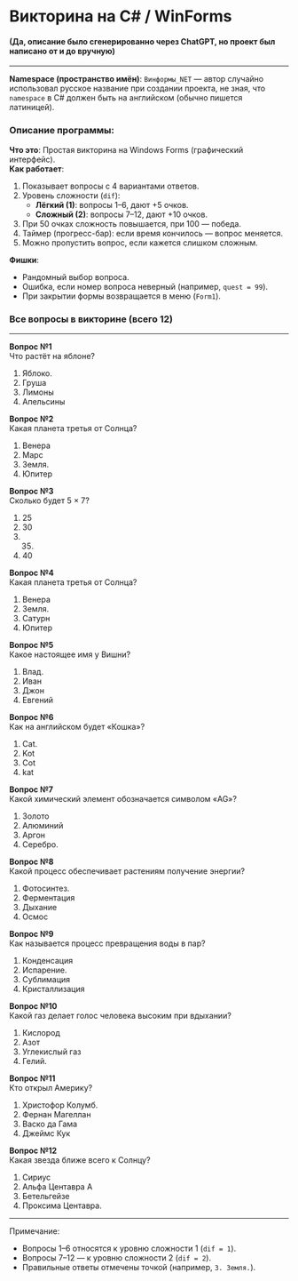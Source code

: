 # Викторина на C# / WinForms
#### (Да, описание было сгенерированно через ChatGPT, но проект был написано от и до вручную)
---
**Namespace (пространство имён)**: `Винформы_NET` — автор случайно использовал русское название при создании проекта, не зная, что `namespace` в C# должен быть на английском (обычно пишется латиницей).  

### Описание программы:  
**Что это**: Простая викторина на Windows Forms (графический интерфейс).  
**Как работает**:  
1. Показывает вопросы с 4 вариантами ответов.  
2. Уровень сложности (`dif`):  
   - **Лёгкий (1)**: вопросы 1–6, дают +5 очков.  
   - **Сложный (2)**: вопросы 7–12, дают +10 очков.  
3. При 50 очках сложность повышается, при 100 — победа.  
4. Таймер (прогресс-бар): если время кончилось — вопрос меняется.  
5. Можно пропустить вопрос, если кажется слишком сложным.  

**Фишки**:  
- Рандомный выбор вопроса.  
- Ошибка, если номер вопроса неверный (например, `quest = 99`).  
- При закрытии формы возвращается в меню (`Form1`).  


### Все вопросы в викторине (всего 12)
---

**Вопрос №1**  
Что растёт на яблоне?  
1. Яблоко.  
2. Груша  
3. Лимоны  
4. Апельсины  

**Вопрос №2**  
Какая планета третья от Солнца?  
1. Венера  
2. Марс  
3. Земля.  
4. Юпитер  

**Вопрос №3**  
Сколько будет 5 × 7?  
1. 25  
2. 30  
3. 35.  
4. 40  

**Вопрос №4**  
Какая планета третья от Солнца?  
1. Венера  
2. Земля.  
3. Сатурн  
4. Юпитер  

**Вопрос №5**  
Какое настоящее имя у Вишни?  
1. Влад.  
2. Иван  
3. Джон  
4. Евгений  

**Вопрос №6**  
Как на английском будет «Кошка»?  
1. Cat.  
2. Kot  
3. Cot  
4. kat  

**Вопрос №7**  
Какой химический элемент обозначается символом «AG»?  
1. Золото  
2. Алюминий  
3. Аргон  
4. Серебро.  

**Вопрос №8**  
Какой процесс обеспечивает растениям получение энергии?  
1. Фотосинтез.  
2. Ферментация  
3. Дыхание  
4. Осмос  

**Вопрос №9**  
Как называется процесс превращения воды в пар?  
1. Конденсация  
2. Испарение.  
3. Сублимация  
4. Кристаллизация  

**Вопрос №10**  
Какой газ делает голос человека высоким при вдыхании?  
1. Кислород  
2. Азот  
3. Углекислый газ  
4. Гелий.  

**Вопрос №11**  
Кто открыл Америку?  
1. Христофор Колумб.  
2. Фернан Магеллан  
3. Васко да Гама  
4. Джеймс Кук  

**Вопрос №12**  
Какая звезда ближе всего к Солнцу?  
1. Сириус  
2. Альфа Центавра A  
3. Бетельгейзе  
4. Проксима Центавра.  

--- 

Примечание:  
- Вопросы 1–6 относятся к уровню сложности 1 (`dif = 1`).  
- Вопросы 7–12 — к уровню сложности 2 (`dif = 2`).  
- Правильные ответы отмечены точкой (например, `3. Земля.`).
